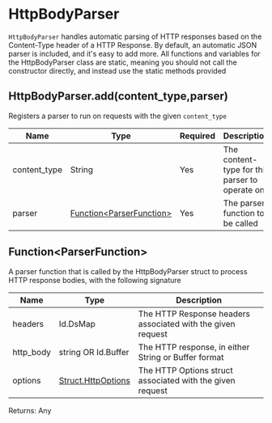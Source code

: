 # HttpBodyParser

`HttpBodyParser` handles automatic parsing of HTTP responses based on the Content-Type header of a HTTP Response. By default, an automatic JSON parser is included, and it's easy to add more. All functions and variables for the HttpBodyParser class are static, meaning you should not call the constructor directly, and instead use the static methods provided



## HttpBodyParser.add(content_type,parser)
Registers a parser to run on requests with the given `content_type`

| Name | Type | Required | Description |
| - | - | - | - |
| content_type | String | Yes | The content-type for this parser to operate on |
| parser | [Function\<ParserFunction>](http-body-parser.md?id=functionltparserfunctiongt) | Yes | The parser function to be called |



## Function\<ParserFunction>

A parser function that is called by the HttpBodyParser struct to process HTTP response bodies, with the following signature


| Name | Type | Description |
| - | - | - |
| headers | Id.DsMap | The HTTP Response headers associated with the given request |
| http_body | string OR Id.Buffer | The HTTP response, in either String or Buffer format |
| options | [Struct.HttpOptions](http.md?id=structhttpoptions) | The HTTP Options struct associated with the given request |

Returns: Any


